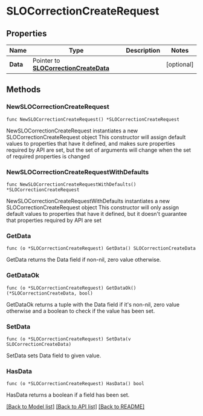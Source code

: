 # SLOCorrectionCreateRequest

## Properties

Name | Type | Description | Notes
---- | ---- | ----------- | ------
**Data** | Pointer to [**SLOCorrectionCreateData**](SLOCorrectionCreateData.md) |  | [optional] 

## Methods

### NewSLOCorrectionCreateRequest

`func NewSLOCorrectionCreateRequest() *SLOCorrectionCreateRequest`

NewSLOCorrectionCreateRequest instantiates a new SLOCorrectionCreateRequest object
This constructor will assign default values to properties that have it defined,
and makes sure properties required by API are set, but the set of arguments
will change when the set of required properties is changed

### NewSLOCorrectionCreateRequestWithDefaults

`func NewSLOCorrectionCreateRequestWithDefaults() *SLOCorrectionCreateRequest`

NewSLOCorrectionCreateRequestWithDefaults instantiates a new SLOCorrectionCreateRequest object
This constructor will only assign default values to properties that have it defined,
but it doesn't guarantee that properties required by API are set

### GetData

`func (o *SLOCorrectionCreateRequest) GetData() SLOCorrectionCreateData`

GetData returns the Data field if non-nil, zero value otherwise.

### GetDataOk

`func (o *SLOCorrectionCreateRequest) GetDataOk() (*SLOCorrectionCreateData, bool)`

GetDataOk returns a tuple with the Data field if it's non-nil, zero value otherwise
and a boolean to check if the value has been set.

### SetData

`func (o *SLOCorrectionCreateRequest) SetData(v SLOCorrectionCreateData)`

SetData sets Data field to given value.

### HasData

`func (o *SLOCorrectionCreateRequest) HasData() bool`

HasData returns a boolean if a field has been set.


[[Back to Model list]](../README.md#documentation-for-models) [[Back to API list]](../README.md#documentation-for-api-endpoints) [[Back to README]](../README.md)


